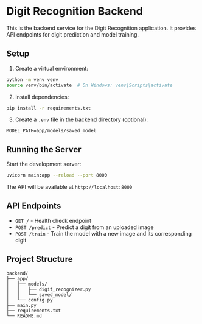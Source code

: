 # Digit Recognition Backend

This is the backend service for the Digit Recognition application. It provides API endpoints for digit prediction and model training.

## Setup

1. Create a virtual environment:
```bash
python -m venv venv
source venv/bin/activate  # On Windows: venv\Scripts\activate
```

2. Install dependencies:
```bash
pip install -r requirements.txt
```

3. Create a `.env` file in the backend directory (optional):
```
MODEL_PATH=app/models/saved_model
```

## Running the Server

Start the development server:
```bash
uvicorn main:app --reload --port 8000
```

The API will be available at `http://localhost:8000`

## API Endpoints

- `GET /` - Health check endpoint
- `POST /predict` - Predict a digit from an uploaded image
- `POST /train` - Train the model with a new image and its corresponding digit

## Project Structure

```
backend/
├── app/
│   ├── models/
│   │   ├── digit_recognizer.py
│   │   └── saved_model/
│   └── config.py
├── main.py
├── requirements.txt
└── README.md
``` 